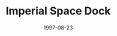 ---
mission_id: spdock
slug: "imperial-space-dock"
editorsChoice:
title: "Imperial Space Dock"
authors: 
    - "Glenn Edmiston"
date: 1997-08-23
filename: "spdock.zip"
description: "Jan has been captured and is being held on an Imperial Space Dock."
cover:
levelReplaced:	SECBASE
difficulty: yes
bm:	yes
fme: no
wax: yes
three_do: yes
voc: no
gmd: no
vue: no
lfd: yes
base: "New level from scratch" 
editors: "WDFUSE 2.1"

---
